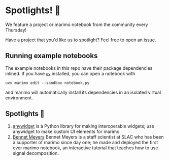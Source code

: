 # Spotlights! 🌟

We feature a project or marimo notebook from the community every Thursday!

Have a project that you'd like us to spotlight? Feel free to open an issue.

## Running example notebooks

The example notebooks in this repo have their package dependencies inlined.
If you have [`uv`](https://github.com/astral-sh/uv) installed, you can open a
notebook with


```shell
uvx marimo edit --sandbox notebook.py
```

and marimo will automatically install its dependencies in an isolated
virtual environment.

## Spotlights 🌟

1. [anywidget](001-anywidget/) is a Python library for making interoperable
   widgets; use anywidget to make custom UI elements for marimo.
1. [Bennet Meyers](003-bennet-meyers/) Bennet Meyers is a staff scientist
   at SLAC who has been a supporter of marimo since day one; he made and
   deployed the first ever marimo notebook, an interactive tutorial
   that teaches how to use signal decomposition.
